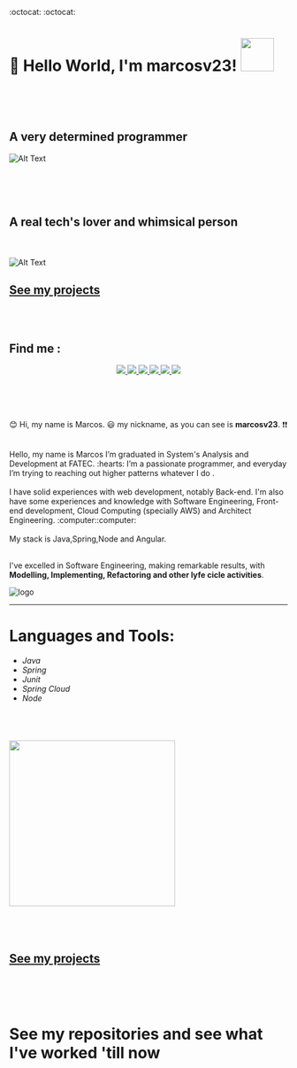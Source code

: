
 
:octocat: :octocat:

# 👋 Hello World, I'm marcosv23!  <img src="https://github.com/TheDudeThatCode/TheDudeThatCode/blob/master/Assets/Developer.gif" width="60px">
<br/><br/><br/>
## A very determined programmer
![Alt Text](https://media.giphy.com/media/e2nYWcTk0s8TK/giphy.gif)

<br/><br/><br/>
## A real tech's lover and whimsical person
<br/><br/>
![Alt Text](https://media.giphy.com/media/MGdfeiKtEiEPS/giphy.gif)

## [See my projects](https://github.com/marcosv23?tab=repositories)
<br/><br/>

 ## Find me :

<p align="center">
  <a
    href="https://github.com/marcosv23?tab=repositories"
    alt="marcosv23"
    target="blank"
  >
   
  </a>
  <a
    href="https://web.whatsapp.com/send?phone=+5555999138333" 
    alt="WhatsApp"
    target="blank"
  >
    <img src="https://img.shields.io/badge/-WhatsApp-28A745?style=flat&logo=WhatsApp&logoColor=white" />
  </a>
  <a
    href="mailto:marcos_v.23@hotmail.com" 
    alt="Outlook"
    target="blank"
  >
    <img src="https://img.shields.io/badge/-Outlook-28A745?style=flat&logo=microsoft-outlook&logoColor=white" />
  </a>
  <a
    href="https://www.linkedin.com/in/marcos-vinicius-da-silva-moraes-338595b4/" 
    alt="LinkedIn"
    target="blank"
  >
    <img src="https://img.shields.io/badge/-LinkedIn-28A745?style=flat&logo=Linkedin&logoColor=white" />
  </a>
  <a
    href="https://github.com/marcosv23"
    alt="GitHub"
    target="blank"
  >
    <img src="https://img.shields.io/badge/-Facebook-28A745?style=flat&logo=Facebook&logoColor=white" />
  </a>
  <a
    href="https://www.facebook.com/profile.php?id=100001275676115" 
    alt="Facebook"
    target="blank"
  >
    <img src="https://img.shields.io/badge/-GitHub-28A745?style=flat&logo=Github&logoColor=white" />
  </a>
  <a
    href="https://www.instagram.com/marcos_v.23/" 
    alt="Instagram"
    target="blank"
  >
    <img src="https://img.shields.io/badge/-Instagram-28A745?style=flat&logo=Instagram&logoColor=white" />
  </a>
</p>

 
</br>

<br/><br/>
:blush:
Hi, my name is Marcos. :smiley: my nickname, as you can see is **marcosv23**. :exclamation::exclamation:

<!-- <img src="marcosv23.png" style="border-radius:5px; width:100px"> </img> -->

<br/>
Hello, my name is Marcos I’m graduated in System's Analysis and Development at FATEC. :hearts: I’m a passionate programmer, and everyday I’m trying to reaching out higher patterns whatever I do .<br/><br/>
I have solid experiences with web development, notably Back-end. I'm also have some experiences and knowledge with Software Engineering, Front-end development, Cloud Computing (specially AWS) and Architect Engineering.
:computer::computer:
<br/><br/>
My stack is Java,Spring,Node and Angular.
<br/><br/>

I've excelled in Software Engineering, making remarkable results, with **Modelling, Implementing, Refactoring and other lyfe cicle activities**.

![logo](https://user-images.githubusercontent.com/63258483/91327358-ca684680-e79b-11ea-98e2-5fa49876184a.png)

----

# Languages and Tools: 
* *Java*
* *Spring* 
* *Junit*
* *Spring Cloud*
* *Node*


<br/><br/>
#### <img src="https://media.giphy.com/media/USV0ym3bVWQJJmNu3N/giphy.gif" width="300"> 
<br/><br/>
## [See my projects](https://github.com/marcosv23?tab=repositories)
<br/><br/><br/>
# See my repositories and see what I've worked 'till now
